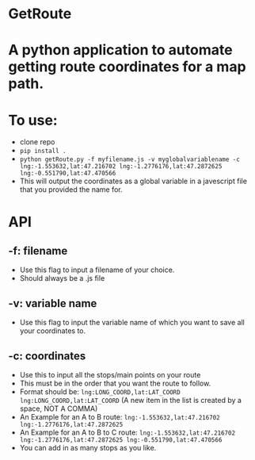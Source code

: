# GetRoute

# A python application to automate getting route coordinates for a map path.

# To use:
 - clone repo
 - `pip install .`
 - `python getRoute.py -f myfilename.js -v myglobalvariablename -c lng:-1.553632,lat:47.216702 lng:-1.2776176,lat:47.2872625 lng:-0.551790,lat:47.470566`
 - This will output the coordinates as a global variable in a javescript file that you provided the name for.

# API

## -f: filename
- Use this flag to input a filename of your choice.
- Should always be a .js file

## -v: variable name
- Use this flag to input the variable name of which you want to save all your coordinates to.

## -c: coordinates
- Use this to input all the stops/main points on your route
- This must be in the order that you want the route to follow.
- Format should be: `lng:LONG_COORD,lat:LAT_COORD lng:LONG_COORD,lat:LAT_COORD` (A new item in the list is created by a space, NOT A COMMA)
- An Example for an A to B route: `lng:-1.553632,lat:47.216702 lng:-1.2776176,lat:47.2872625`
- An Example for an A to B to C route: `lng:-1.553632,lat:47.216702 lng:-1.2776176,lat:47.2872625 lng:-0.551790,lat:47.470566`
- You can add in as many stops as you like.